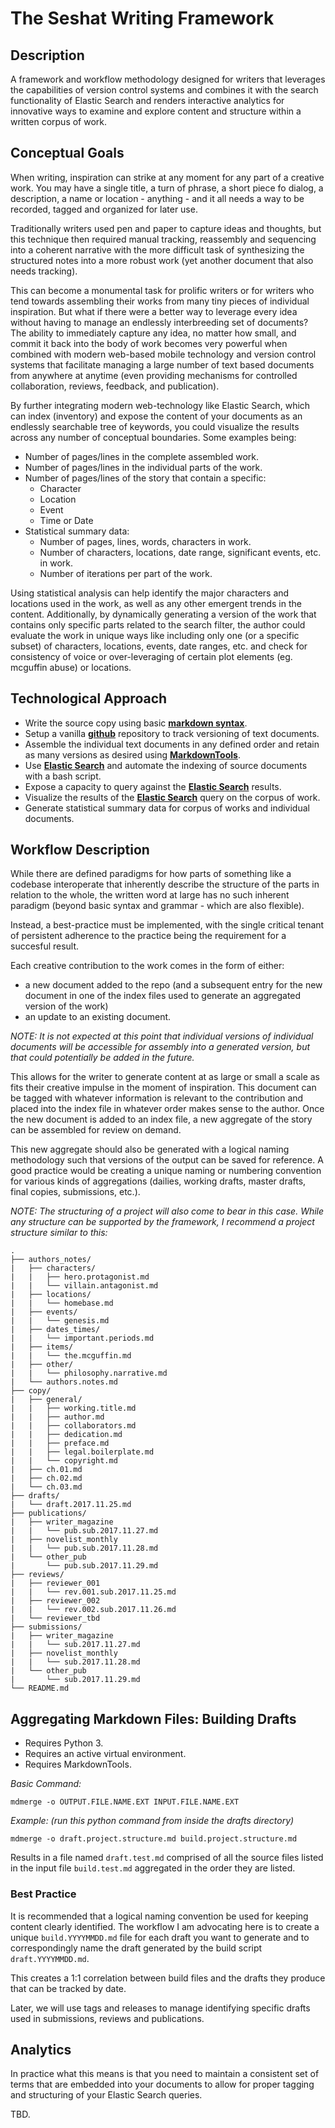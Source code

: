 # The Seshat Writing Framework

## Description

A framework and workflow methodology designed for writers that leverages the capabilities of version control systems and combines it with the search functionality of Elastic Search and renders interactive analytics for innovative ways to examine and explore content and structure within a written corpus of work.

## Conceptual Goals

When writing, inspiration can strike at any moment for any part of a creative work. You may have a single title, a turn of phrase, a short piece fo dialog, a description, a name or location - anything - and it all needs a way to be recorded, tagged and organized for later use.

Traditionally writers used pen and paper to capture ideas and thoughts, but this technique then required manual tracking, reassembly and sequencing into a coherent narrative with the more difficult task of synthesizing the structured notes into a more robust work (yet another document that also needs tracking).

This can become a monumental task for prolific writers or for writers who tend towards assembling their works from many tiny pieces of individual inspiration. But what if there were a better way to leverage every idea without having to manage an endlessly interbreeding set of documents? The ability to immediately capture any idea, no matter how small, and commit it back into the body of work becomes very powerful when combined with modern web-based mobile technology and version control systems that facilitate managing a large number of text based documents from anywhere at anytime (even providing mechanisms for controlled collaboration, reviews, feedback, and publication).

By further integrating modern web-technology like Elastic Search, which can index (inventory) and expose the content of your documents as an endlessly searchable tree of keywords, you could visualize the results across any number of conceptual boundaries. Some examples being:

  - Number of pages/lines in the complete assembled work.
  - Number of pages/lines in the individual parts of the work.
  - Number of pages/lines of the story that contain a specific:
    - Character
    - Location
    - Event
    - Time or Date
  - Statistical summary data:
    - Number of pages, lines, words, characters in work.
    - Number of characters, locations, date range, significant events, etc. in work.
    - Number of iterations per part of the work.

Using statistical analysis can help identify the major characters and locations used in the work, as well as any other emergent trends in the content. Additionally, by dynamically generating a version of the work that contains only specific parts related to the search filter, the author could evaluate the work in unique ways like including only one (or a specific subset) of characters, locations, events, date ranges, etc. and check for consistency of voice or over-leveraging of certain plot elements (eg. mcguffin abuse) or locations.

## Technological Approach

- Write the source copy using basic __[markdown syntax](https://guides.github.com/features/mastering-markdown/)__.
- Setup a vanilla __[github](https://github.com/)__ repository to track versioning of text documents.
- Assemble the individual text documents in any defined order and retain as many versions as desired using __[MarkdownTools](https://github.com/taoteg/MarkdownTools)__.
- Use __[Elastic Search](https://www.elastic.co/products/elasticsearch)__ and automate the indexing of source documents with a bash script.
- Expose a capacity to query against the __[Elastic Search](https://www.elastic.co/products/elasticsearch)__ results.
- Visualize the results of the __[Elastic Search](https://www.elastic.co/products/elasticsearch)__ query on the corpus of work.
- Generate statistical summary data for corpus of works and individual documents.

## Workflow Description

While there are defined paradigms for how parts of something like a codebase interoperate that inherently describe the structure of the parts in relation to the whole, the written word at large has no such inherent paradigm (beyond basic syntax and grammar - which are also flexible).

Instead, a best-practice must be implemented, with the single critical tenant of persistent adherence to the practice being the requirement for a succesful result.

Each creative contribution to the work comes in the form of either:

  - a new document added to the repo (and a subsequent entry for the new document in one of the index files used to generate an aggregated version of the work)
  - an update to an existing document.

*NOTE: It is not expected at this point that individual versions of individual documents will be accessible for assembly into a generated version, but that could potentially be added in the future.*

This allows for the writer to generate content at as large or small a scale as fits their creative impulse in the moment of inspiration. This document can be tagged with whatever information is relevant to the contribution and placed into the index file in whatever order makes sense to the author. Once the new document is added to an index file, a new aggregate of the story can be assembled for review on demand.

This new aggregate should also be generated with a logical naming methodology such that versions of the output can be saved for reference. A good practice would be creating a unique naming or numbering convention for various kinds of aggregations (dailies, working drafts, master drafts, final copies, submissions, etc.).

*NOTE: The structuring of a project will also come to bear in this case. While any structure can be supported by the framework, I recommend a project structure similar to this:*

```
.
├── authors_notes/
|   ├── characters/
|   |   ├── hero.protagonist.md
|   |   └── villain.antagonist.md
|   ├── locations/
|   |   └── homebase.md
|   ├── events/
|   |   └── genesis.md
|   ├── dates_times/
|   |   └── important.periods.md
|   ├── items/
|   |   └── the.mcguffin.md
|   ├── other/
|   |   └── philosophy.narrative.md
|   └── authors.notes.md
├── copy/
|   ├── general/
|   |   ├── working.title.md
|   |   ├── author.md
|   |   ├── collaborators.md
|   |   ├── dedication.md
|   |   ├── preface.md
|   |   ├── legal.boilerplate.md
|   |   └── copyright.md
|   ├── ch.01.md
|   ├── ch.02.md
|   └── ch.03.md
├── drafts/
|   └── draft.2017.11.25.md
├── publications/
|   ├── writer_magazine
|   |   └── pub.sub.2017.11.27.md
|   ├── novelist_monthly
|   |   └── pub.sub.2017.11.28.md
|   └── other_pub
|       └── pub.sub.2017.11.29.md
├── reviews/
|   ├── reviewer_001
|   |   └── rev.001.sub.2017.11.25.md
|   ├── reviewer_002
|   |   └── rev.002.sub.2017.11.26.md
|   └── reviewer_tbd
├── submissions/
|   ├── writer_magazine
|   |   └── sub.2017.11.27.md
|   ├── novelist_monthly
|   |   └── sub.2017.11.28.md
|   └── other_pub
|       └── sub.2017.11.29.md
└── README.md
```

## Aggregating Markdown Files: Building Drafts

- Requires Python 3.
- Requires an active virtual environment.
- Requires MarkdownTools.

*Basic Command:*
```
mdmerge -o OUTPUT.FILE.NAME.EXT INPUT.FILE.NAME.EXT
```

*Example: (run this python command from inside the drafts directory)*
```
mdmerge -o draft.project.structure.md build.project.structure.md
```

Results in a file named ```draft.test.md``` comprised of all the source files listed in the input file ```build.test.md``` aggregated in the order they are listed.

### Best Practice

It is recommended that a logical naming convention be used for keeping content clearly identified. The workflow I am advocating here is to create a unique ```build.YYYYMMDD.md``` file for each draft you want to generate and to correspondingly name the draft generated by the build script ```draft.YYYYMMDD.md```.

This creates a 1:1 correlation between build files and the drafts they produce that can be tracked by date.

Later, we will use tags and releases to manage identifying specific drafts used in submissions, reviews and publications.

## Analytics

In practice what this means is that you need to maintain a consistent set of terms that are embedded into your documents to allow for proper tagging and structuring of your Elastic Search queries.

TBD.
